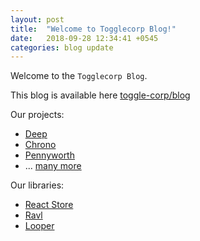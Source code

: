 ```yaml
---
layout: post
title:  "Welcome to Togglecorp Blog!"
date:   2018-09-28 12:34:41 +0545
categories: blog update
---
```

Welcome to the `Togglecorp Blog`.

This blog is available here [toggle-corp/blog][toggle-corp/blog]

Our projects:
- [Deep][deeper]
- [Chrono][Chrono]
- [Pennyworth][pennyworth]
- ... [many more][toggle-corp]

Our libraries:
- [React Store][react-store]
- [Ravl][ravl]
- [Looper][looper]

[toggle-corp]: https://github.com/toggle-corp/
[toggle-corp/blog]: https://github.com/toggle-corp/blog
[deeper]: https://github.com/the-deep/
[react-store]: https://github.com/toggle-corp/react-store
[Chrono]: https://github.com/toggle-corp/chrono
[ravl]: https://github.com/toggle-corp/ravl
[pennyworth]: https://github.com/toggle-corp/pennyworth
[looper]: https://github.com/toggle-corp/looper
